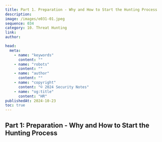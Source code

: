 ```yaml
---
title: Part 1. Preparation - Why and How to Start the Hunting Process
description:
image: /images/e031-01.jpeg
sequence: 034
category: 10. Threat Hunting
link:
author:

head:
  meta:
    - name: "keywords"
      content: ""
    - name: "robots"
      content: ""
    - name: "author"
      content: ""
    - name: "copyright"
      content: "© 2024 Security Notes"
    - name: "og:title"
      content: "HR"
publishedAt: 2024-10-23
toc: true
---
```


## Part 1: Preparation - Why and How to Start the Hunting Process
